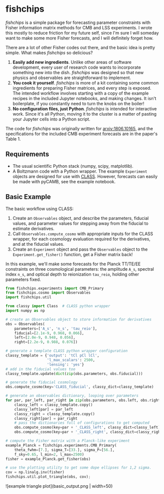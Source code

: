 # fishchips

*fishchips* is a simple package for forecasting parameter constraints with Fisher information matrix methods for CMB and LSS experiments. I wrote this mostly to reduce friction for my future self, since I'm sure I will someday want to make some more Fisher forecasts, and I will definitely forget how.

There are a lot of other Fisher codes out there, and the basic idea is pretty simple. What makes *fishchips* so delicious?

1. **Easily add new ingredients**. Unlike other areas of software development, every user of research code wants to incorporate something new into the dish. *fishchips* was designed so that new physics and observables are straightforward to implement.
2. **You cook it yourself**. *fishchips* is more of a kit containing some common ingredients for preparing Fisher matrices, and every step is exposed. The intended workflow involves starting with a copy of the example recipes in the included Jupyter notebooks, and making changes. It isn't boilerplate, if you constantly need to turn the knobs on the boiler!
3. **No configuration files, just Python**. *fishchips* is intended for interactive work. Since it's all Python, moving it to the cluster is a matter of pasting your Jupyter cells into a Python script.

The code for *fishchips* was originally written for [arxiv:1806.10165](https://arxiv.org/abs/1806.10165), and the specifications for the included CMB experiment forecasts are in the paper's Table 1.

## Requirements
* The usual scientific Python stack (numpy, scipy, matplotlib).
* A Boltzmann code with a Python wrapper. The example `Experiment` objects are designed for use with [CLASS](https://github.com/lesgourg/class_public). However, forecasts can easily be made with pyCAMB, see the example notebook.

## Basic Example

The basic workflow using CLASS:
1. Create an `Observables` object, and describe the parameters, fiducial values, and parameter values for stepping away from the fiducial to estimate derivatives.
2. Call `Observables.compute_cosmo` with appropriate inputs for the CLASS wrapper, for each cosmology evaluation required for the derivatives, and at the fiducial values.
3. Create an `Experiment` object and pass the `Observables` object to the `Experiment.get_fisher()` function, get a Fisher matrix back!

In this example, we'll make some forecasts for the Planck TT/TE/EE constraints on three cosmological parameters: the amplitude `A_s`, spectral index `n_s`, and optical depth to reionization `tau_reio`, holding other parameters fixed.


```python
from fishchips.experiments import CMB_Primary
from fishchips.cosmo import Observables
import fishchips.util

from classy import Class  # CLASS python wrapper
import numpy as np

# create an Observables object to store information for derivatives
obs = Observables(
    parameters=['A_s', 'n_s', 'tau_reio'],
    fiducial=[2.1e-9, 0.968, 0.066],
    left=[2.0e-9, 0.948, 0.056],
    right=[2.2e-9, 0.988, 0.076])

# generate a template CLASS python wrapper configuration
classy_template = {'output': 'tCl pCl lCl',
                   'l_max_scalars': 2500,
                   'lensing': 'yes'}
# add in the fiducial values too
classy_template.update(dict(zip(obs.parameters, obs.fiducial)))

# generate the fiducial cosmology
obs.compute_cosmo(key='CLASS_fiducial', classy_dict=classy_template)

# generate an observables dictionary, looping over parameters
for par, par_left, par_right in zip(obs.parameters, obs.left, obs.right):
    classy_left = classy_template.copy()
    classy_left[par] = par_left
    classy_right = classy_template.copy()
    classy_right[par] = par_right
    # pass the dictionaries full of configurations to get computed
    obs.compute_cosmo(key=par + '_CLASS_left', classy_dict=classy_left)
    obs.compute_cosmo(key=par + '_CLASS_right', classy_dict=classy_right)

# compute the Fisher matrix with a Planck-like experiment
example_Planck = fishchips.experiments.CMB_Primary(
    theta_fwhm=[7.], sigma_T=[33.], sigma_P=[56.],
    f_sky=0.65, l_min=2, l_max=2500)
fisher = example_Planck.get_fisher(obs)

# use the plotting utility to get some dope ellipses for 1,2 sigma.
cov = np.linalg.inv(fisher)
fishchips.util.plot_triangle(obs, cov);
```

![example triangle plot](basic_output.png | width=50)
